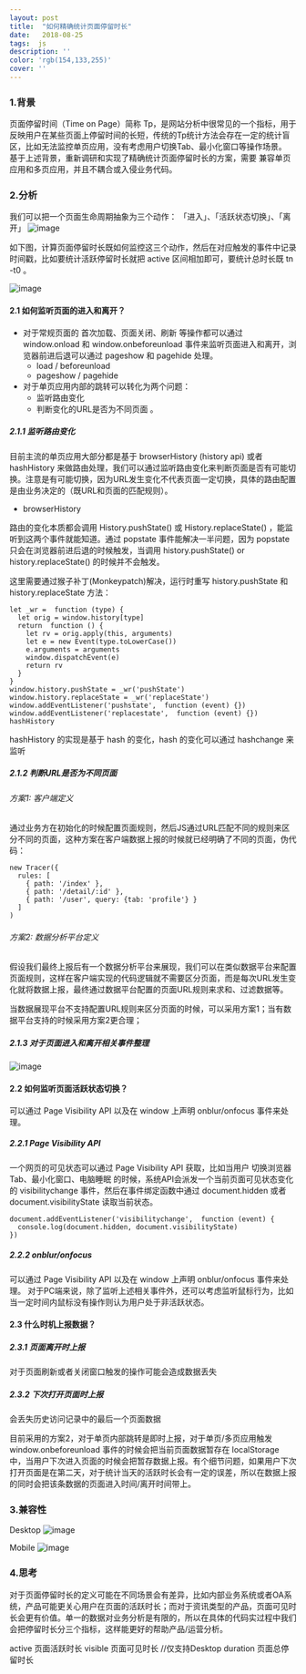 ```yaml
---
layout: post
title:  "如何精确统计页面停留时长"
date:   2018-08-25
tags:  js 
description: ''
color: 'rgb(154,133,255)'
cover: ''
---
```

### 1.背景

页面停留时间（Time on Page）简称 Tp，是网站分析中很常见的一个指标，用于反映用户在某些页面上停留时间的长短，传统的Tp统计方法会存在一定的统计盲区，比如无法监控单页应用，没有考虑用户切换Tab、最小化窗口等操作场景。 基于上述背景，重新调研和实现了精确统计页面停留时长的方案，需要 兼容单页应用和多页应用，并且不耦合或入侵业务代码。

### 2.分析

我们可以把一个页面生命周期抽象为三个动作： 「进入」、「活跃状态切换」、「离开」
![image](https://mmbiz.qpic.cn/mmbiz_jpg/meG6Vo0MeviaOxMvmfIOy2EDrpfja4lb9yGgJzB3U8pKlweeKsthAXZl6vOg3YKgePbmw8oXSiaaVdJhS6icUibFRA/640?wx_fmt=jpeg&tp=webp&wxfrom=5&wx_lazy=1)


如下图，计算页面停留时长既如何监控这三个动作，然后在对应触发的事件中记录时间戳，比如要统计活跃停留时长就把 active 区间相加即可，要统计总时长既 tn -t0 。

![image](https://mmbiz.qpic.cn/mmbiz_jpg/meG6Vo0MeviaOxMvmfIOy2EDrpfja4lb90WyPgo2I7dX6pfggic4rSQdqn1WLNjmicPYq5ib65fdFS6lsoCDtrQhRQ/640?wx_fmt=jpeg&tp=webp&wxfrom=5&wx_lazy=1)
#### 2.1 如何监听页面的进入和离开？
- 对于常规页面的 首次加载、页面关闭、刷新 等操作都可以通过 window.onload 和 window.onbeforeunload 事件来监听页面进入和离开，浏览器前进后退可以通过 pageshow 和 pagehide 处理。
  - load / beforeunload
  - pageshow / pagehide
- 对于单页应用内部的跳转可以转化为两个问题：
    - 监听路由变化
    - 判断变化的URL是否为不同页面 。

##### 2.1.1 监听路由变化

目前主流的单页应用大部分都是基于 browserHistory (history api) 或者 hashHistory 来做路由处理，我们可以通过监听路由变化来判断页面是否有可能切换。注意是有可能切换，因为URL发生变化不代表页面一定切换，具体的路由配置是由业务决定的（既URL和页面的匹配规则）。

- browserHistory

路由的变化本质都会调用 History.pushState() 或 History.replaceState() ，能监听到这两个事件就能知道。通过 popstate 事件能解决一半问题，因为 popstate 只会在浏览器前进后退的时候触发，当调用 history.pushState() or history.replaceState() 的时候并不会触发。


这里需要通过猴子补丁(Monkeypatch)解决，运行时重写 history.pushState 和 history.replaceState 方法：
```
let _wr =  function (type) {  
  let orig = window.history[type]
  return  function () {
    let rv = orig.apply(this, arguments)
    let e = new Event(type.toLowerCase())
    e.arguments = arguments
    window.dispatchEvent(e)
    return rv
  }
}
window.history.pushState = _wr('pushState')  
window.history.replaceState = _wr('replaceState')
window.addEventListener('pushstate',  function (event) {})  
window.addEventListener('replacestate',  function (event) {})
hashHistory
```
hashHistory 的实现是基于 hash 的变化，hash 的变化可以通过 hashchange 来监听

##### 2.1.2 判断URL是否为不同页面

###### 方案1: 客户端定义

通过业务方在初始化的时候配置页面规则，然后JS通过URL匹配不同的规则来区分不同的页面，这种方案在客户端数据上报的时候就已经明确了不同的页面，伪代码：
```
new Tracer({  
  rules: [
    { path: '/index' },
    { path: '/detail/:id' },
    { path: '/user', query: {tab: 'profile'} }
  ]
)
```
###### 方案2: 数据分析平台定义

假设我们最终上报后有一个数据分析平台来展现，我们可以在类似数据平台来配置页面规则，这样在客户端实现的代码逻辑就不需要区分页面，而是每次URL发生变化就将数据上报，最终通过数据平台配置的页面URL规则来求和、过滤数据等。

当数据展现平台不支持配置URL规则来区分页面的时候，可以采用方案1；当有数据平台支持的时候采用方案2更合理；

##### 2.1.3 对于页面进入和离开相关事件整理

![image](https://mmbiz.qpic.cn/mmbiz_jpg/meG6Vo0MeviaOxMvmfIOy2EDrpfja4lb9YXhvvRx97lBblrZbiaML6ykJV1cs3wdLRwGYRWcibTuIXkAibyzNR3RWA/640?wx_fmt=jpeg&tp=webp&wxfrom=5&wx_lazy=1)
#### 2.2 如何监听页面活跃状态切换？

可以通过 Page Visibility API 以及在 window 上声明 onblur/onfocus 事件来处理。

##### 2.2.1 Page Visibility API

一个网页的可见状态可以通过 Page Visibility API 获取，比如当用户 切换浏览器Tab、最小化窗口、电脑睡眠 的时候，系统API会派发一个当前页面可见状态变化的 visibilitychange 事件，然后在事件绑定函数中通过 document.hidden 或者 document.visibilityState 读取当前状态。
```
document.addEventListener('visibilitychange',  function (event) {  
  console.log(document.hidden, document.visibilityState)
})
```
##### 2.2.2 onblur/onfocus

可以通过 Page Visibility API 以及在 window 上声明 onblur/onfocus 事件来处理。 对于PC端来说，除了监听上述相关事件外，还可以考虑监听鼠标行为，比如当一定时间内鼠标没有操作则认为用户处于非活跃状态。

#### 2.3 什么时机上报数据？

##### 2.3.1 页面离开时上报

对于页面刷新或者关闭窗口触发的操作可能会造成数据丢失

##### 2.3.2 下次打开页面时上报

会丢失历史访问记录中的最后一个页面数据

目前采用的方案2，对于单页内部跳转是即时上报，对于单页/多页应用触发 window.onbeforeunload 事件的时候会把当前页面数据暂存在 localStorage 中，当用户下次进入页面的时候会把暂存数据上报。有个细节问题，如果用户下次打开页面是在第二天，对于统计当天的活跃时长会有一定的误差，所以在数据上报的同时会把该条数据的页面进入时间/离开时间带上。

### 3.兼容性

Desktop
![image](https://mmbiz.qpic.cn/mmbiz_png/meG6Vo0MeviaOxMvmfIOy2EDrpfja4lb9ia8ibXuJpr5TQ3x7XgXzE4jl4HEibvN3J4AhIbicj6ibJIexvvhBe1HiaW0w/640?wx_fmt=png&tp=webp&wxfrom=5&wx_lazy=1)

Mobile
![image](https://mmbiz.qpic.cn/mmbiz_png/meG6Vo0MeviaOxMvmfIOy2EDrpfja4lb982j3vdFhS7oicHuNiaheJwnIFgnAOtCtYYA0NMz1tRicGRjlRMGbiaANEA/640?wx_fmt=png&tp=webp&wxfrom=5&wx_lazy=1)

### 4.思考

对于页面停留时长的定义可能在不同场景会有差异，比如内部业务系统或者OA系统，产品可能更关心用户在页面的活跃时长；而对于资讯类型的产品，页面可见时长会更有价值。单一的数据对业务分析是有限的，所以在具体的代码实过程中我们会把停留时长分三个指标，这样能更好的帮助产品/运营分析。

active 页面活跃时长
visible 页面可见时长 //仅支持Desktop
duration 页面总停留时长